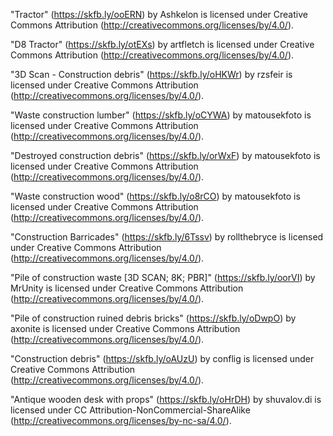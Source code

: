 "Tractor" (https://skfb.ly/ooERN) by Ashkelon is licensed under Creative Commons Attribution (http://creativecommons.org/licenses/by/4.0/).

"D8 Tractor" (https://skfb.ly/otEXs) by artfletch is licensed under Creative Commons Attribution (http://creativecommons.org/licenses/by/4.0/).

"3D Scan - Construction debris" (https://skfb.ly/oHKWr) by rzsfeir is licensed under Creative Commons Attribution (http://creativecommons.org/licenses/by/4.0/).

"Waste construction lumber" (https://skfb.ly/oCYWA) by matousekfoto is licensed under Creative Commons Attribution (http://creativecommons.org/licenses/by/4.0/).

"Destroyed construction debris" (https://skfb.ly/orWxF) by matousekfoto is licensed under Creative Commons Attribution (http://creativecommons.org/licenses/by/4.0/).

"Waste construction wood" (https://skfb.ly/o8rCO) by matousekfoto is licensed under Creative Commons Attribution (http://creativecommons.org/licenses/by/4.0/).

"Construction Barricades" (https://skfb.ly/6Tssv) by rollthebryce is licensed under Creative Commons Attribution (http://creativecommons.org/licenses/by/4.0/).

"Pile of construction waste [3D SCAN; 8K; PBR]" (https://skfb.ly/oorVI) by MrUnity is licensed under Creative Commons Attribution (http://creativecommons.org/licenses/by/4.0/).

"Pile of construction ruined debris bricks" (https://skfb.ly/oDwpO) by axonite is licensed under Creative Commons Attribution (http://creativecommons.org/licenses/by/4.0/).

"Construction debris" (https://skfb.ly/oAUzU) by conflig is licensed under Creative Commons Attribution (http://creativecommons.org/licenses/by/4.0/).


"Antique wooden desk with props" (https://skfb.ly/oHrDH) by shuvalov.di is licensed under CC Attribution-NonCommercial-ShareAlike (http://creativecommons.org/licenses/by-nc-sa/4.0/).

